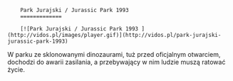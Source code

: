 
        Park Jurajski / Jurassic Park 1993 
        =============
        
        [![Park Jurajski / Jurassic Park 1993 ](http://vidos.pl/images/player.gif)](http://vidos.pl/park-jurajski-jurassic-park-1993)
        
        
 W parku ze sklonowanymi dinozaurami, tuż przed oficjalnym otwarciem, dochodzi do awarii zasilania, a przebywający w nim ludzie muszą ratować życie.
    
